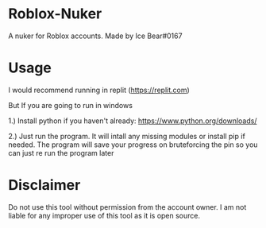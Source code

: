 # Roblox-Nuker
A nuker for Roblox accounts. Made by Ice Bear#0167
# Usage
I would recommend running in replit (https://replit.com)

But If you are going to run in windows

1.) Install python if you haven't already: https://www.python.org/downloads/

2.) Just run the program. It will intall any missing modules or install pip if needed. The program will save your progress on bruteforcing the pin so you can just re run the program later
# Disclaimer
Do not use this tool without permission from the account owner. I am not liable for any improper use of this tool as it is open source.
